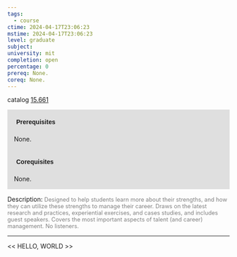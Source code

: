 ```yaml
---
tags:
  - course
ctime: 2024-04-17T23:06:23
mstime: 2024-04-17T23:06:23
level: graduate
subject: 
university: mit
completion: open
percentage: 0
prereq: None.
coreq: None.
---
```


catalog [15.661](http://student.mit.edu/catalog/m15b.html#15.661)

<span style="display: block; padding: 15px; background-color: rgb(100, 100, 100, 0.2);"><font id="m_prereq1217_0" style="display: block; font-family: Arial, sans-serif; font-weight: bold; padding: 5px">Prerequisites</font><br><span id="prereq1217_0">None.</span></span>
<span style="display: block; padding: 15px; background-color: rgb(100, 100, 100, 0.2);"><font id="m_coreq1217_0" style="display: block; font-family: Arial, sans-serif; font-weight: bold; padding: 5px">Corequisites</font><br><span id="coreq1217_0">None.</span></span>

<font style="">Description:</font>
<font style="color: grey; font-size: 0.8rem;">Designed to help students learn more about their strengths, and how they can utilize these strengths to manage their career. Draws on the latest research and practices, experiential exercises, and cases studies, and includes guest speakers. Covers the most important aspects of talent (and career) management. No listeners.</font>



---

<< HELLO, WORLD >>
